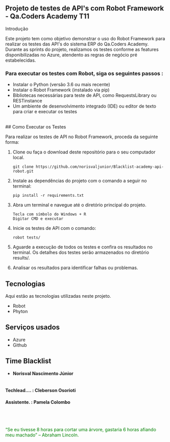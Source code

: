 
## Projeto de testes de API's com Robot Framework - Qa.Coders Academy T11
Introdução 

Este projeto tem como objetivo demonstrar o uso do Robot Framework para realizar os testes das API's do sistema ERP do Qa.Coders Academy.
Durante as sprints do projeto, realizamos os testes conforme as features disponibilizadas no Azure, atendento as regras de negócio pré estabelecidas. 


### Para executar os testes com Robot, siga os seguintes passos : <br>

- Instalar o Python (versão 3.6 ou mais recente)
- Instalar o Robot Framework (instalado via pip)
- Bibliotecas necessárias para teste de API, como RequestsLibrary ou RESTinstance
- Um ambiente de desenvolvimento integrado (IDE) ou editor de texto para criar e executar os testes
<br>
## Como Executar os Testes

Para realizar os testes de API no Robot Framework, proceda da seguinte forma:

1. Clone ou faça o download deste repositório para o seu computador local.
    ```
    git clone https://github.com/norisvaljunior/Blacklist-academy-api-robot.git
    ```

2. Instale as dependências do projeto com o comando a seguir no terminal:

    ```
    pip install -r requirements.txt
    ```

3. Abra um terminal e navegue até o diretório principal do projeto.
    ```
    Tecla com símbolo do Windows + R
    Digitar CMD e executar
    ```

4. Inicie os testes de API com o comando:

    ```
    robot tests/
    ```

5. Aguarde a execução de todos os testes e confira os resultados no terminal. Os detalhes dos testes serão armazenados no diretório results/.

6. Analisar os resultados para identificar falhas ou problemas. 



## Tecnologias 

Aqui estão as tecnologias utilizadas neste projeto.

* Robot
* Phyton


## Serviços usados

* Azure
* Github


## Time Blacklist

  * **Norisval Nascimento Júnior** <BR><br>
####  Techlead.... :    Cleberson Osorioti <br>
####  Assistente. :              Pamela Colombo
                
<BR>
<BR>
<BR>
<span style="color:green">“Se eu tivesse 8 horas para cortar uma árvore, gastaria 6 horas afiando meu machado” – Abraham Lincoln.</span>